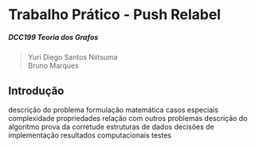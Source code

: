 # Trabalho Prático - Push Relabel

##### DCC199 Teoria dos Grafos

> Yuri Diego Santos Niitsuma  
> Bruno Marques

## Introdução

descrição do problema
formulação matemática
casos especiais
complexidade
propriedades
relação com outros problemas
descrição do algoritmo
prova da corretude
estruturas de dados
decisões de implementação
resultados computacionais
testes
